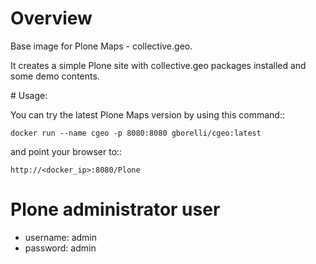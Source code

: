 # Overview

Base image for Plone Maps - collective.geo.

It creates a simple Plone site with collective.geo packages installed
and some demo contents.


# Usage:

You can try the latest Plone Maps version by using this command::

    docker run --name cgeo -p 8080:8080 gborelli/cgeo:latest

and point your browser to::

    http://<docker_ip>:8080/Plone


# Plone administrator user

* username: admin
* password: admin

